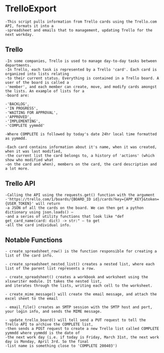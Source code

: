 # TrelloExport
    -This script pulls information from Trello cards using the Trello.com API, formats it into a
    -spreadsheet and emails that to management, updating Trello for the next workday.

## Trello
    -In some companies, Trello is used to manage day-to-day tasks between departments.
    -In Trello, each task is represented by a Trello 'card'. Each card is organized into lists relating
    -to their current status. Everything is contained in a Trello board. A user of the board is called a
    -'member', and each member can create, move, and modify cards amongst the lists. An example of lists for a
    -board are:

    -'BACKLOG',
    -'IN PROGRESS',
    -'WAITING FOR APPROVAL',
    -'APPROVED',
    -'IMPLEMENTING',
    -'COMPLETE yymmdd'

    -Where COMPLETE is followed by today's date 24hr local time formatted as yymmdd.

    -Each card contains information about it's name, when it was created, when it was last modified,
    -the current list the card belongs to, a history of 'actions' (which show who modified what
    -on the card and when), members on the card, the card description and a lot more.

## Trello API
    -Calling the API using the requests.get() function with the argument
    -'https://trello.com/1/boards/{BOARD_ID id}/cards?key={APP_KEY}&token={USER_TOKEN}' will return
    -a JSON of all the cards on the board. We can then get a python dictionary using json.loads() –
    -and a series of utility functions that look like "def get_card_name(card: dict) -> str:" – to get
    -all the card individual info.
    
## Notable Functions
    - create_spreadsheet_row() is the function responsible for creating a list of the card info.

    - create_spreadsheet_nested_list() creates a nested list, where each list of the parent list represents a row.

    - create_spreadsheet() creates a workbook and worksheet using the xlsxwriter module. It takes the nested list,
    and iterates through the lists, writing each cell to the worksheet.

    - create_mime_message() will create the email message, and attach the excel sheet to the email

    - email_file() creates an SMTP session with the SMTP host and port, your login info, and sends the MIME message.

    - update_trello_board() will tell send a PUT request to tell the Trello API to archive the COMPLETE list,
    -then sends a POST request to create a new Trello list called COMPLETE yymmdd where yymmdd is the date of
    -the next work day (i.e. if today is Friday, March 31st, the next work day is Monday, April 3rd. So the final
    -list name is something close to 'COMPLETE 200403')
